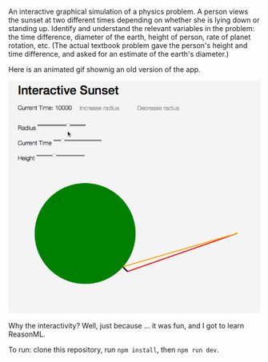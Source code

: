 An interactive graphical simulation of a physics problem. A person views the sunset at two different times depending on whether she is lying down or standing up. Identify and understand the relevant variables in the problem: the time difference, diameter of the earth, height of person, rate of planet rotation, etc. (The actual textbook problem gave the person's height and time difference, and asked for an estimate of the earth's diameter.)

Here is an animated gif shownig an old version of the app.

![recording](./recording.gif "Recording")

Why the interactivity? Well, just because ... it was fun, and I got to learn ReasonML.

To run: clone this repository, run `npm install`, then `npm run dev`.